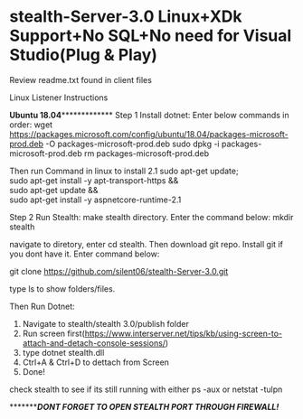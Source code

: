 # stealth-Server-3.0 Linux+XDk Support+No SQL+No need for Visual Studio(Plug & Play)


Review readme.txt found in client files 

Linux Listener Instructions 


************Ubuntu 18.04*************************
Step 1 Install dotnet:
Enter below commands in order:
wget https://packages.microsoft.com/config/ubuntu/18.04/packages-microsoft-prod.deb -O packages-microsoft-prod.deb
sudo dpkg -i packages-microsoft-prod.deb
rm packages-microsoft-prod.deb

Then run Command in linux to install 2.1
sudo apt-get update; \
  sudo apt-get install -y apt-transport-https && \
  sudo apt-get update && \
  sudo apt-get install -y aspnetcore-runtime-2.1

Step 2 Run Stealth:
make stealth directory. Enter the command below:
mkdir stealth

navigate to diretory, enter cd stealth. Then download git repo. Install git if you dont have it. Enter command below:

git clone https://github.com/silent06/stealth-Server-3.0.git

type ls to show folders/files. 

Then Run Dotnet:
1) Navigate to stealth/stealth 3.0/publish folder
2) Run screen first(https://www.interserver.net/tips/kb/using-screen-to-attach-and-detach-console-sessions/)
3) type dotnet stealth.dll
4) Ctrl+A & Ctrl+D to dettach from Screen
5) Done!

check stealth to see if its still running with either ps -aux or netstat -tulpn


**************DONT FORGET TO OPEN STEALTH PORT THROUGH FIREWALL!*******
